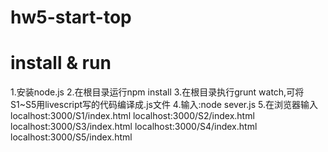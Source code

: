 # hw5-start-top

# install & run

1.安装node.js
2.在根目录运行npm install
3.在根目录执行grunt watch,可将S1~S5用livescript写的代码编译成.js文件
4.输入:node sever.js
5.在浏览器输入
	localhost:3000/S1/index.html
	localhost:3000/S2/index.html
	localhost:3000/S3/index.html
	localhost:3000/S4/index.html
	localhost:3000/S5/index.html
